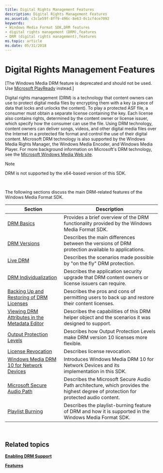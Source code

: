 ```yaml
---
title: Digital Rights Management Features
description: Digital Rights Management Features
ms.assetid: c3c1e59f-8ff9-496c-8e63-0c1cf4ce7092
keywords:
- Windows Media Format SDK,DRM features
- digital rights management (DRM),features
- DRM (digital rights management),features
ms.topic: article
ms.date: 05/31/2018
---
```


# Digital Rights Management Features

\[The Windows Media DRM feature is deprecated and should not be used. Use [Microsoft PlayReady](https://aka.ms/p23wo6) instead.\]

Digital rights management (DRM) is a technology that content owners can use to protect digital media files by encrypting them with a key (a piece of data that locks and unlocks the content). To play a protected ASF file, a consumer must obtain a separate license containing the key. Each license also contains rights, determined by the content owner or license issuer, which specify how the consumer can use the file. Using DRM technology, content owners can deliver songs, videos, and other digital media files over the Internet in a protected file format and control the use of their digital content. Microsoft DRM technology is also supported by the Windows Media Rights Manager, the Windows Media Encoder, and Windows Media Player. For more background information on Microsoft's DRM technology, see the [Microsoft Windows Media Web site](https://go.microsoft.com/fwlink/p/?linkid=10099).

> [!Note]  
> DRM is not supported by the x64-based version of this SDK.

 

The following sections discuss the main DRM-related features of the Windows Media Format SDK.



| Section                                                                                            | Description                                                                                                                          |
|----------------------------------------------------------------------------------------------------|--------------------------------------------------------------------------------------------------------------------------------------|
| [DRM Basics](drm-basics.md)                                                                       | Provides a brief overview of the DRM functionality provided by the Windows Media Format SDK.                                         |
| [DRM Versions](drm-versions.md)                                                                   | Describes the main differences between the versions of DRM protection available to applications.                                     |
| [Live DRM](live-drm.md)                                                                           | Describes the scenarios made possible by "on the fly" DRM protection.                                                                |
| [DRM Individualization](drm-individualization.md)                                                 | Describes the application security upgrade that DRM content owners or license issuers can require.                                   |
| [Backing Up and Restoring of DRM Licenses](backing-up-and-restoring-of-drm-licenses.md)           | Describes the pros and cons of permitting users to back up and restore their content licenses.                                       |
| [Viewing DRM Attributes in the Metadata Editor](viewing-drm-attributes-in-the-metadata-editor.md) | Describes the capabilities of this DRM helper object and the scenarios it was designed to support.                                   |
| [Output Protection Levels](output-protection-levels.md)                                           | Describes how Output Protection Levels make DRM version 10 licenses more flexible.                                                   |
| [License Revocation](license-revocation.md)                                                       | Describes license revocation.                                                                                                        |
| [Windows Media DRM 10 for Network Devices](windows-media-drm-10-for-network-devices.md)           | Introduces Windows Media DRM 10 for Network Devices and its implementation in this SDK.                                              |
| [Microsoft Secure Audio Path](microsoft-secure-audio-path--deprecated.md)                         | Describes the Microsoft Secure Audio Path architecture, which provides the highest degree of protection for protected audio content. |
| [Playlist Burning](playlist-burning.md)                                                           | Describes the playlist-burning feature of DRM and how it is supported in the Windows Media Format SDK.                               |



 

## Related topics

<dl> <dt>

[**Enabling DRM Support**](enabling-drm-support.md)
</dt> <dt>

[**Features**](features.md)
</dt> </dl>

 

 





